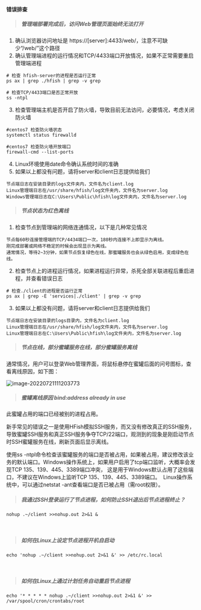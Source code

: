 #### 错误排查

> ##### 管理端部署完成后，访问Web管理页面始终无法打开 #####

1. 确认浏览器访问地址是 https://[server]:4433/web/，注意不可缺少“/web/”这个路径
2. 确认管理端进程的运行情况和TCP/4433端口开放情况，如果不正常需要重启管理端进程

```
# 检查 hfish-server的进程是否运行正常
ps ax | grep ./hfish | grep -v grep
​
# 检查TCP/4433端口是否正常开放
ss -ntpl
```

3. 检查管理端主机是否开启了防火墙，导致目前无法访问，必要情况，考虑关闭防火墙

```
#centos7 检查防火墙状态
systemctl status firewalld

#centos7 检查防火墙开放端口
firewall-cmd --list-ports
```

4. Linux环境使用date命令确认系统时间的准确
5. 如果以上都没有问题，请将server和client日志提供给我们

```
节点端日志在安装目录的logs文件夹内，文件名为client.log
Linux管理端日志在/usr/share/hfish/log文件夹内，文件名为server.log
Windows管理端日志在C:\Users\Public\hfish\log文件夹内，文件名为server.log
```

> ##### 节点状态为红色离线 #####

1. 检查节点到管理端的网络连通情况，以下是几种常见情况
```
节点每60秒连接管理端的TCP/4434端口一次，180秒内连接不上即显示为离线。
刚完成部署或网络不稳定的时候会出现显示为离线。
通常情况，等待2~3分钟，如果节点恢复绿色在线，那蜜罐服务也会从绿色启用，变成绿色在线。
```

2. 检查节点上的进程运行情况，如果进程运行异常，杀死全部关联进程后重启进程，并查看错误日志
```
# 检查./client的进程是否运行正常
ps ax | grep -E 'services|./client' | grep -v grep        
```

3. 如果以上都没有问题，请将server和client日志提供给我们
```
节点端日志在安装目录的logs目录内，文件名为client.log
Linux管理端日志在/usr/share/hfish/log文件夹内，文件名为server.log
Linux管理端日志在C:\Users\Public\hfish\log文件夹内，文件名为server.log
```


> ##### 节点在线，部分蜜罐服务在线，部分蜜罐服务离线 #####

通常情况，用户可以登录Web管理界面，将鼠标悬停在蜜罐后面的问号图标，查看离线原因，如下图：

![image-20220721111203773](http://img.threatbook.cn/hfish/image-20220721111203773.png)


> ##### 蜜罐离线原因 bind:address already in use #####

此蜜罐占用的端口已经被别的进程占用。

新手常见的错误之一是使用HFish模拟SSH服务，而又没有修改真正的SSH服务，导致蜜罐SSH服务和真正SSH服务争夺TCP/22端口，观测到的现象是刚启动节点时SSH蜜罐服务在线，刷新页面后显示离线。

使用ss -ntpl命令检查该蜜罐服务的端口是否被占用，如果被占用，建议修改该业务的默认端口。
​
Windows操作系统上，如果用户启用了tcp端口监听，大概率会发现TCP 135、139、445、3389端口冲突，
这是用于Windows默认占用了这些端口，不建议在Windows上监听TCP 135、139、445、3389端口。
​
Linux操作系统中，可以通过netstat -ant查看端口是否已被占用（需root权限）。

> ##### 我通过SSH登录运行了节点进程，如何防止SSH退出后节点进程终止？ ##### 
```
nohup .~/client >>nohup.out 2>&1 &
```
​
> ##### 如何在Linux上设定节点进程开机自启动 #####
```
echo 'nohup .~/client >>nohup.out 2>&1 &' >> /etc/rc.local
```
​
> ##### 如何在Linux上通过计划任务自动重启节点进程 #####
```
echo '* * * * * nohup .~/client >>nohup.out 2>&1 &' >> /var/spool/cron/crontabs/root
```